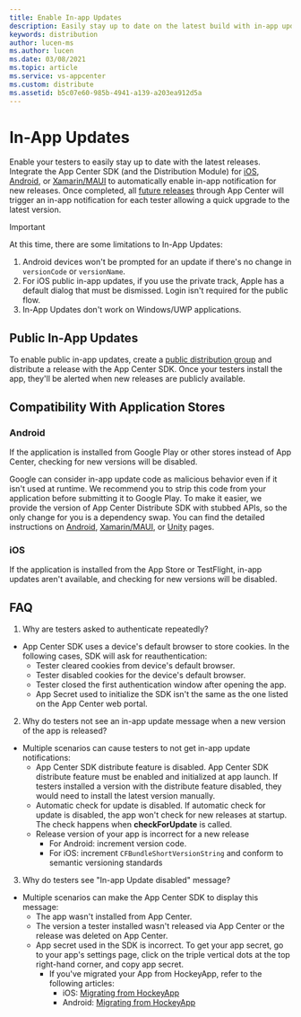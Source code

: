 ```yaml
---
title: Enable In-app Updates
description: Easily stay up to date on the latest build with in-app update notifications.
keywords: distribution
author: lucen-ms
ms.author: lucen
ms.date: 03/08/2021
ms.topic: article
ms.service: vs-appcenter
ms.custom: distribute
ms.assetid: b5c07e60-985b-4941-a139-a203ea912d5a
---
```


# In-App Updates

Enable your testers to easily stay up to date with the latest releases. Integrate the App Center SDK (and the Distribution Module) for [iOS][ios-sdk], [Android][android-sdk], or [Xamarin/MAUI][xamarin-sdk] to automatically enable in-app notification for new releases. Once completed, all [future releases][uploading] through App Center will trigger an in-app notification for each tester allowing a quick upgrade to the latest version.

> [!IMPORTANT]
> At this time, there are some limitations to In-App Updates:
> 1) Android devices won't be prompted for an update if there's no change in `versionCode` or `versionName`.
> 2) For iOS public in-app updates, if you use the private track, Apple has a default dialog that must be dismissed. Login isn't required for the public flow.
> 3) In-App Updates don't work on Windows/UWP applications.

## Public In-App Updates

To enable public in-app updates, create a [public distribution group][public-dg] and distribute a release with the App Center SDK. Once your testers install the app, they'll be alerted when new releases are publicly available.

## Compatibility With Application Stores

### Android

If the application is installed from Google Play or other stores instead of App Center, checking for new versions will be disabled.

Google can consider in-app update code as malicious behavior even if it isn't used at runtime. We recommend you to strip this code from your application before submitting it to Google Play. To make it easier, we provide the version of App Center Distribute SDK with stubbed APIs, so the only change for you is a dependency swap. You can find the detailed instructions on [Android](~/sdk/distribute/android.md#prepare-your-google-play-build), [Xamarin/MAUI](~/sdk/distribute/xamarin.md#remove-in-app-updates-for-google-play-builds), or [Unity](~/sdk/distribute/unity.md#remove-in-app-updates-for-google-play-builds) pages.

### iOS

If the application is installed from the App Store or TestFlight, in-app updates aren't available, and checking for new versions will be disabled.

## FAQ

 1. Why are testers asked to authenticate repeatedly?
  - App Center SDK uses a device's default browser to store cookies. In the following cases, SDK will ask for reauthentication:
    - Tester cleared cookies from device's default browser.
    - Tester disabled cookies for the device's default browser.
    - Tester closed the first authentication window after opening the app.
    - App Secret used to initialize the SDK isn't the same as the one listed on the App Center web portal.

 2. Why do testers not see an in-app update message when a new version of the app is released?
- Multiple scenarios can cause testers to not get in-app update notifications:
    - App Center SDK distribute feature is disabled. App Center SDK distribute feature must be enabled and initialized at app launch. If testers installed a version with the distribute feature disabled, they would need to install the latest version manually.
    - Automatic check for update is disabled. If automatic check for update is disabled, the app won't check for new releases at startup. The check happens when **checkForUpdate** is called.
    - Release version of your app is incorrect for a new release
      - For Android: increment version code.
      - For iOS: increment `CFBundleShortVersionString` and conform to semantic versioning standards

 3. Why do testers see "In-app Update disabled" message?
- Multiple scenarios can make the App Center SDK to display this message:
  - The app wasn't installed from App Center.
  - The version a tester installed wasn't released via App Center or the release was deleted on App Center.
  - App secret used in the SDK is incorrect. To get your app secret, go to your app's settings page, click on the triple vertical dots at the top right-hand corner, and copy app secret.
     - If you've migrated your App from HockeyApp, refer to the following articles: 
        - iOS: [Migrating from HockeyApp][ios-sdk-migration]
        - Android: [Migrating from HockeyApp][android-sdk-migration]

[ios-sdk]: ~/sdk/distribute/ios.md
[android-sdk]: ~/sdk/distribute/android.md
[xamarin-sdk]: ~/sdk/distribute/xamarin.md
[uploading]: uploading.md
[public-dg]: groups.md#creating-a-distribution-group
[ios-sdk-migration]: ~/transition/ios-sdk-migration.md#21-convert-the-application-identifier
[android-sdk-migration]: ~/transition/android-sdk-migration.md#21-convert-the-application-identifier
